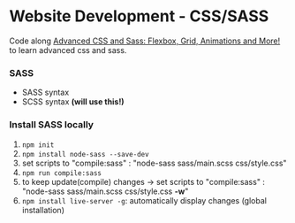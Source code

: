 # Website Development - CSS/SASS

Code along [Advanced CSS and Sass: Flexbox, Grid, Animations and More!](https://www.udemy.com/course/advanced-css-and-sass/) to learn advanced css and sass.

### SASS
- SASS syntax
- SCSS syntax **(will use this!)**

### Install SASS locally
1. `npm init`
2. `npm install node-sass --save-dev`
3. set scripts to "compile:sass" : "node-sass sass/main.scss css/style.css"
4. `npm run compile:sass`
5. to keep update(compile) changes 
-> set scripts to "compile:sass" : "node-sass sass/main.scss css/style.css **-w**"
6. `npm install live-server -g`: automatically display changes (global installation)
